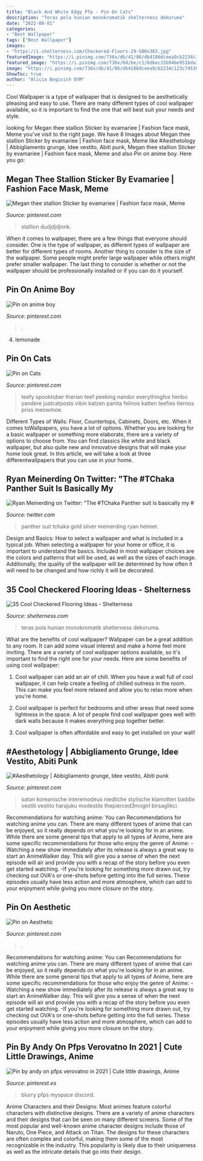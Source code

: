 ```yaml
---
title: "Black And White Edgy Pfp - Pin On Cats"
description: "Teras pola hunian monokromatik shelterness dekoruma"
date: "2022-08-01"
categories:
- "Best Wallpaper"
tags: ["Best Wallpaper"]
images:
- "https://i.shelterness.com/Checkered-Floors-29-500x383.jpg"
featuredImage: "https://i.pinimg.com/736x/db/41/86/db4186dceea9cb2234c123c745305abf.jpg"
featured_image: "https://i.pinimg.com/736x/6d/be/c1/6dbec15b94be951bda36e5868a8f1fd3.jpg"
image: "https://i.pinimg.com/736x/db/41/86/db4186dceea9cb2234c123c745305abf.jpg"
ShowToc: true
author: "Alicia Bogisich DVM"
---
```



Cool Wallpaper is a type of wallpaper that is designed to be aesthetically pleasing and easy to use. There are many different types of cool wallpaper available, so it is important to find the one that will best suit your needs and style.

	

		
looking for Megan thee stallion Sticker by evamariee | Fashion face mask, Meme you've visit to the right page. We have 8 Images about Megan thee stallion Sticker by evamariee | Fashion face mask, Meme like #Aesthetology | Abbigliamento grunge, Idee vestito, Abiti punk, Megan thee stallion Sticker by evamariee | Fashion face mask, Meme and also Pin on anime boy. Here you go:
		
    
## Megan Thee Stallion Sticker By Evamariee | Fashion Face Mask, Meme

<img loading=lazy src="https://i.pinimg.com/736x/1d/dd/a9/1ddda96d0f48ec00fdca3ec41c1de8e4.jpg" onerror="this.onerror=null;this.src='https://tse1.mm.bing.net/th?id=OIP.PM-oYyXu0G5lFUKCuxfeaQHaJ3&amp;pid=15.1';" alt="Megan thee stallion Sticker by evamariee | Fashion face mask, Meme">

_Source: pinterest.com_

>stallion dudjdjdjnnk. 

	

When it comes to wallpaper, there are a few things that everyone should consider. One is the type of wallpaper, as different types of wallpaper are better for different types of rooms. Another thing to consider is the size of the wallpaper. Some people might prefer large wallpaper while others might prefer smaller wallpaper. The last thing to consider is whether or not the wallpaper should be professionally installed or if you can do it yourself.

    
## Pin On Anime Boy

<img loading=lazy src="https://i.pinimg.com/736x/6d/be/c1/6dbec15b94be951bda36e5868a8f1fd3.jpg" onerror="this.onerror=null;this.src='https://tse1.mm.bing.net/th?id=OIP.BieB_Z3mplpFlyo3LSpL-wHaJ3&amp;pid=15.1';" alt="Pin on anime boy">

_Source: pinterest.com_

>. 

	

4. lemonade 

    
## Pin On Cats

<img loading=lazy src="https://i.pinimg.com/736x/dc/4e/c8/dc4ec8ce7cc8f5484917a65d99d20457.jpg" onerror="this.onerror=null;this.src='https://tse1.mm.bing.net/th?id=OIP.0eM7v6MuNd9IFCxL9m6V9QHaJ4&amp;pid=15.1';" alt="Pin on Cats">

_Source: pinterest.com_

>teefy spooktober therian teef peeking nandor everythingfox himbo yandere justcatposts vibin katzen panita felinos katten teefies tiernos priss meowmoe. 

	

Different Types of Walls: Floor, Countertops, Cabinets, Doors, etc.
When it comes toWallpapers, you have a lot of options. Whether you are looking for a basic wallpaper or something more elaborate, there are a variety of options to choose from. You can find classics like white and black wallpaper, but also quite new and innovative designs that will make your home look great. In this article, we will take a look at three differentwallpapers that you can use in your home.

    
## Ryan Meinerding On Twitter: &quot;The #TChaka Panther Suit Is Basically My #

<img loading=lazy src="https://pbs.twimg.com/media/DXJDbUCVAAAfNrC.jpg:large" onerror="this.onerror=null;this.src='https://tse1.mm.bing.net/th?id=OIP.XuuSYYDT-8wsdEMnNUK5PwHaK1&amp;pid=15.1';" alt="Ryan Meinerding on Twitter: &quot;The #TChaka Panther suit is basically my #">

_Source: twitter.com_

>panther suit tchaka gold silver meinerding ryan helmet. 

	

Design and Basics: How to select a wallpaper and what is included in a typical job.
When selecting a wallpaper for your home or office, it is important to understand the basics. Included in most wallpaper choices are the colors and patterns that will be used, as well as the sizes of each image. Additionally, the quality of the wallpaper will be determined by how often it will need to be changed and how richly it will be decorated.

    
## 35 Cool Checkered Flooring Ideas - Shelterness

<img loading=lazy src="https://i.shelterness.com/Checkered-Floors-29-500x383.jpg" onerror="this.onerror=null;this.src='https://tse2.mm.bing.net/th?id=OIP.Eu9_lYruZWMPaJr6c06mRAHaFr&amp;pid=15.1';" alt="35 Cool Checkered Flooring Ideas - Shelterness">

_Source: shelterness.com_

>teras pola hunian monokromatik shelterness dekoruma. 

	

What are the benefits of cool wallpaper?
Wallpaper can be a great addition to any room. It can add some visual interest and make a home feel more inviting. There are a variety of cool wallpaper options available, so it's important to find the right one for your needs. Here are some benefits of using cool wallpaper: 
1. Cool wallpaper can add an air of chill. When you have a wall full of cool wallpaper, it can help create a feeling of chilled outness in the room. This can make you feel more relaxed and allow you to relax more when you're home. 

2. Cool wallpaper is perfect for bedrooms and other areas that need some lightness in the space. A lot of people find cool wallpaper goes well with dark walls because it makes everything pop together better. 

3. Cool wallpaper is often affordable and easy to get installed on your wall!

    
## #Aesthetology | Abbigliamento Grunge, Idee Vestito, Abiti Punk

<img loading=lazy src="https://i.pinimg.com/736x/e9/bd/d2/e9bdd29516fda88738e71a2a6587ddde.jpg" onerror="this.onerror=null;this.src='https://tse3.mm.bing.net/th?id=OIP.AxwCyJ3XUw_3mzyQpR7G1gHaJP&amp;pid=15.1';" alt="#Aesthetology | Abbigliamento grunge, Idee vestito, Abiti punk">

_Source: pinterest.com_

>satan koreanische interemodeus niedliche stylische klamotten baddie vestiti vestito harajuku modestile thepierced3mogirl birsaglikci. 

	

Recommendations for watching anime: You can
Recommendations for watching anime you can. There are many different types of anime that can be enjoyed, so it really depends on what you're looking for in an anime. While there are some general tips that apply to all types of Anime, here are some specific recommendations for those who enjoy the genre of Anime: 
-Watching a new show immediately after its release is always a great way to start an AnimeWalker day. This will give you a sense of when the next episode will air and provide you with a recap of the story before you even get started watching. 
-If you're looking for something more drawn out, try checking out OVA's or one-shots before getting into the full series. These episodes usually have less action and more atmosphere, which can add to your enjoyment while giving you more closure on the story.

    
## Pin On Aesthetic

<img loading=lazy src="https://i.pinimg.com/736x/db/41/86/db4186dceea9cb2234c123c745305abf.jpg" onerror="this.onerror=null;this.src='https://tse1.mm.bing.net/th?id=OIP.IjUCEKEtUD8G-G7_tAbAkwHaHa&amp;pid=15.1';" alt="Pin on Aesthetic">

_Source: pinterest.com_

>. 

	

Recommendations for watching anime: You can
Recommendations for watching anime you can. There are many different types of anime that can be enjoyed, so it really depends on what you're looking for in an anime. While there are some general tips that apply to all types of Anime, here are some specific recommendations for those who enjoy the genre of Anime: 
-Watching a new show immediately after its release is always a great way to start an AnimeWalker day. This will give you a sense of when the next episode will air and provide you with a recap of the story before you even get started watching. 
-If you're looking for something more drawn out, try checking out OVA's or one-shots before getting into the full series. These episodes usually have less action and more atmosphere, which can add to your enjoyment while giving you more closure on the story.

    
## Pin By Andy On Pfps Verovatno In 2021 | Cute Little Drawings, Anime

<img loading=lazy src="https://i.pinimg.com/736x/7e/e1/09/7ee109ce24e0863eb485b12387b836a5.jpg" onerror="this.onerror=null;this.src='https://tse2.mm.bing.net/th?id=OIP.lMLUn2jDhSENxKKGQ3PfIgHaHa&amp;pid=15.1';" alt="Pin by andy on pfps verovatno in 2021 | Cute little drawings, Anime">

_Source: pinterest.es_

>blurry pfps myspace discord. 

	

Anime Characters and their Designs: Most animes feature colorful characters with distinctive designs.
There are a variety of anime characters and their designs that can be seen on many different screens. Some of the most popular and well-known anime character designs include those of Naruto, One Piece, and Attack on Titan. The designs for these characters are often complex and colorful, making them some of the most recognizable in the industry. This popularity is likely due to their uniqueness as well as the intricate details that go into their design.


